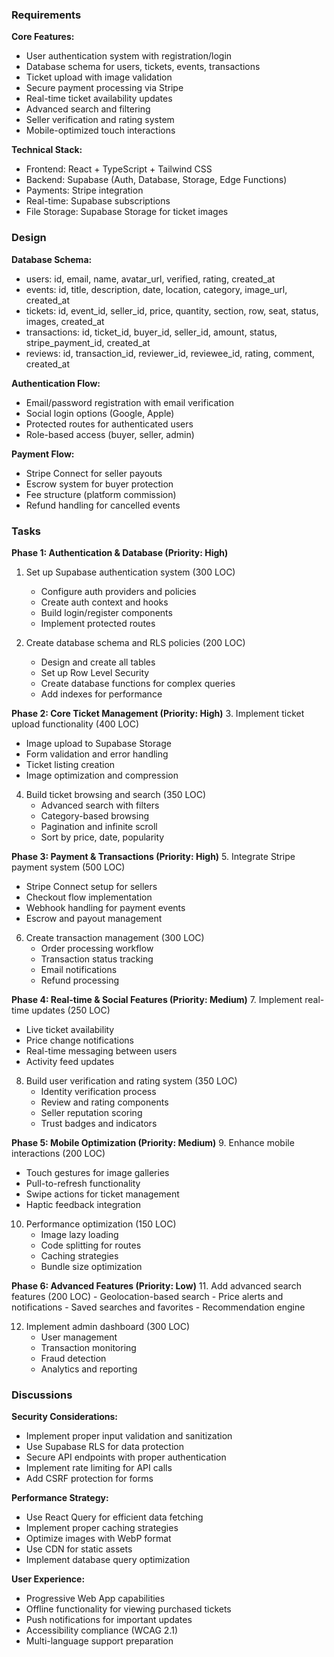 ### Requirements

**Core Features:**
- User authentication system with registration/login
- Database schema for users, tickets, events, transactions
- Ticket upload with image validation
- Secure payment processing via Stripe
- Real-time ticket availability updates
- Advanced search and filtering
- Seller verification and rating system
- Mobile-optimized touch interactions

**Technical Stack:**
- Frontend: React + TypeScript + Tailwind CSS
- Backend: Supabase (Auth, Database, Storage, Edge Functions)
- Payments: Stripe integration
- Real-time: Supabase subscriptions
- File Storage: Supabase Storage for ticket images

### Design

**Database Schema:**
- users: id, email, name, avatar_url, verified, rating, created_at
- events: id, title, description, date, location, category, image_url, created_at
- tickets: id, event_id, seller_id, price, quantity, section, row, seat, status, images, created_at
- transactions: id, ticket_id, buyer_id, seller_id, amount, status, stripe_payment_id, created_at
- reviews: id, transaction_id, reviewer_id, reviewee_id, rating, comment, created_at

**Authentication Flow:**
- Email/password registration with email verification
- Social login options (Google, Apple)
- Protected routes for authenticated users
- Role-based access (buyer, seller, admin)

**Payment Flow:**
- Stripe Connect for seller payouts
- Escrow system for buyer protection
- Fee structure (platform commission)
- Refund handling for cancelled events

### Tasks

**Phase 1: Authentication & Database (Priority: High)**
1. Set up Supabase authentication system (300 LOC)
   - Configure auth providers and policies
   - Create auth context and hooks
   - Build login/register components
   - Implement protected routes

2. Create database schema and RLS policies (200 LOC)
   - Design and create all tables
   - Set up Row Level Security
   - Create database functions for complex queries
   - Add indexes for performance

**Phase 2: Core Ticket Management (Priority: High)**
3. Implement ticket upload functionality (400 LOC)
   - Image upload to Supabase Storage
   - Form validation and error handling
   - Ticket listing creation
   - Image optimization and compression

4. Build ticket browsing and search (350 LOC)
   - Advanced search with filters
   - Category-based browsing
   - Pagination and infinite scroll
   - Sort by price, date, popularity

**Phase 3: Payment & Transactions (Priority: High)**
5. Integrate Stripe payment system (500 LOC)
   - Stripe Connect setup for sellers
   - Checkout flow implementation
   - Webhook handling for payment events
   - Escrow and payout management

6. Create transaction management (300 LOC)
   - Order processing workflow
   - Transaction status tracking
   - Email notifications
   - Refund processing

**Phase 4: Real-time & Social Features (Priority: Medium)**
7. Implement real-time updates (250 LOC)
   - Live ticket availability
   - Price change notifications
   - Real-time messaging between users
   - Activity feed updates

8. Build user verification and rating system (350 LOC)
   - Identity verification process
   - Review and rating components
   - Seller reputation scoring
   - Trust badges and indicators

**Phase 5: Mobile Optimization (Priority: Medium)**
9. Enhance mobile interactions (200 LOC)
   - Touch gestures for image galleries
   - Pull-to-refresh functionality
   - Swipe actions for ticket management
   - Haptic feedback integration

10. Performance optimization (150 LOC)
    - Image lazy loading
    - Code splitting for routes
    - Caching strategies
    - Bundle size optimization

**Phase 6: Advanced Features (Priority: Low)**
11. Add advanced search features (200 LOC)
    - Geolocation-based search
    - Price alerts and notifications
    - Saved searches and favorites
    - Recommendation engine

12. Implement admin dashboard (300 LOC)
    - User management
    - Transaction monitoring
    - Fraud detection
    - Analytics and reporting

### Discussions

**Security Considerations:**
- Implement proper input validation and sanitization
- Use Supabase RLS for data protection
- Secure API endpoints with proper authentication
- Implement rate limiting for API calls
- Add CSRF protection for forms

**Performance Strategy:**
- Use React Query for efficient data fetching
- Implement proper caching strategies
- Optimize images with WebP format
- Use CDN for static assets
- Implement database query optimization

**User Experience:**
- Progressive Web App capabilities
- Offline functionality for viewing purchased tickets
- Push notifications for important updates
- Accessibility compliance (WCAG 2.1)
- Multi-language support preparation
